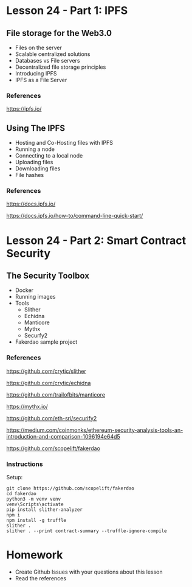 # Lesson 24 - Part 1: IPFS
## File storage for the Web3.0
* Files on the server
* Scalable centralized solutions
* Databases vs File servers
* Decentralized file storage principles
* Introducing IPFS
* IPFS as a File Server
### References
https://ipfs.io/
## Using The IPFS
* Hosting and Co-Hosting files with IPFS
* Running a node
* Connecting to a local node
* Uploading files
* Downloading files
* File hashes
### References
https://docs.ipfs.io/

https://docs.ipfs.io/how-to/command-line-quick-start/
# Lesson 24 - Part 2: Smart Contract Security
## The Security Toolbox
* Docker
* Running images
* Tools
  * Slither
  * Echidna
  * Manticore
  * Mythx
  * Securfy2
* Fakerdao sample project
### References
https://github.com/crytic/slither

https://github.com/crytic/echidna

https://github.com/trailofbits/manticore

https://mythx.io/

https://github.com/eth-sri/securify2

https://medium.com/coinmonks/ethereum-security-analysis-tools-an-introduction-and-comparison-1096194e64d5

https://github.com/scopelift/fakerdao

### Instructions

Setup:
```
git clone https://github.com/scopelift/fakerdao
cd fakerdao
python3 -m venv venv
venv\Scripts\activate
pip install slither-analyzer
npm i
npm install -g truffle
slither .
slither . --print contract-summary --truffle-ignore-compile
```

# Homework
* Create Github Issues with your questions about this lesson
* Read the references